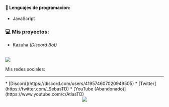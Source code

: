#### 🔧 Lenguajes de programacion:
- JavaScript

### 💻 Mis proyectos:
- Kazuha *(Discord Bot)*

<br>
<a href="https://github.com/S3BAAS">
  <img src="https://github-readme-stats.vercel.app/api/top-langs/?username=S3BAAS&langs_count=3&theme=dark">
</a>

Mis redes sociales:
<hr>
* [Discord](https://discord.com/users/419574607020949505)
* [Twitter](https://twitter.com/_SebasTD)
* [YouTube (Abandonado)](https://www.youtube.com/c/AtlasTD)



<div align="center">
    <img src="[![Discord Presence](https://lanyard-profile-readme.vercel.app/api/419574607020949505)](https://discord.com/users/419574607020949505)">
</div>
